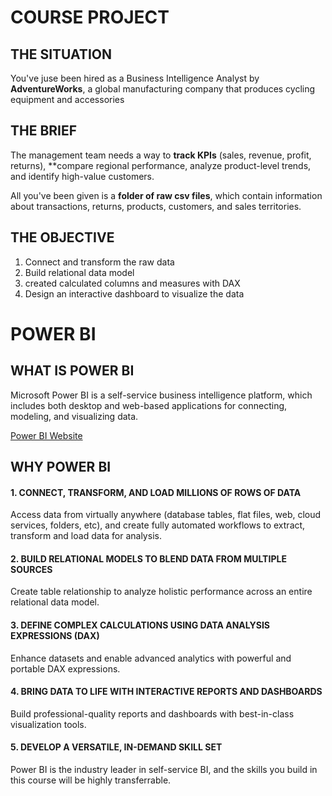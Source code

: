 # COURSE PROJECT

## THE SITUATION

You've juse been hired as a Business Intelligence Analyst by **AdventureWorks**, a global manufacturing company that produces cycling equipment and accessories

## THE BRIEF

The management team needs a way to **track KPIs** (sales, revenue, profit, returns), **compare regional performance, analyze product-level trends, and identify high-value customers.

All you've been given is a **folder of raw csv files**, which contain information about transactions, returns, products, customers, and sales territories.

## THE OBJECTIVE

1. Connect and transform the raw data
2. Build relational data model
3. created calculated columns and measures with DAX
4. Design an interactive dashboard to visualize the data

# POWER BI

## WHAT IS POWER BI

Microsoft Power BI is a self-service business intelligence platform, which includes both desktop and web-based applications for connecting, modeling, and visualizing data.

[Power BI Website](www.powerbi.microsoft.com)

## WHY POWER BI

#### 1. CONNECT, TRANSFORM, AND LOAD MILLIONS OF ROWS OF DATA

Access data from virtually anywhere (database tables, flat files, web, cloud services, folders, etc), and create fully automated workflows to extract, transform and load data for analysis.

#### 2. BUILD RELATIONAL MODELS TO BLEND DATA FROM MULTIPLE SOURCES

Create table relationship to analyze holistic performance across an entire relational data model.

#### 3. DEFINE COMPLEX CALCULATIONS USING DATA ANALYSIS EXPRESSIONS (DAX)

Enhance datasets and enable advanced analytics with powerful and portable DAX expressions.

#### 4. BRING DATA TO LIFE WITH INTERACTIVE REPORTS AND DASHBOARDS

Build professional-quality reports and dashboards with best-in-class visualization tools.

#### 5. DEVELOP A VERSATILE, IN-DEMAND SKILL SET

Power BI is the industry leader in self-service BI, and the skills you build in this course will be highly transferrable.




